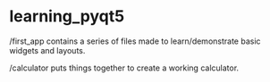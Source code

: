 # learning_pyqt5

/first_app contains a series of files made to learn/demonstrate basic widgets and layouts.

/calculator puts things together to create a working calculator.
